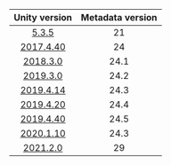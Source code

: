 | Unity version | Metadata version |
| :-----------: | :--------------: |
| [5.3.5](5.3.5f1/) |  21          |
| [2017.4.40](2017.4.40f1/) | 24   |
| [2018.3.0](2018.3.0f1/) | 24.1   |
| [2019.3.0](2019.3.0f6/) | 24.2   |
| [2019.4.14](2019.4.14f1/) | 24.3 |
| [2019.4.20](2019.4.20f1/) | 24.4 |
| [2019.4.40](2019.4.40f1/) | 24.5 |
| [2020.1.10](2020.1.10f1/) | 24.3 |
| [2021.2.0](2021.2.0f1/) | 29     |
